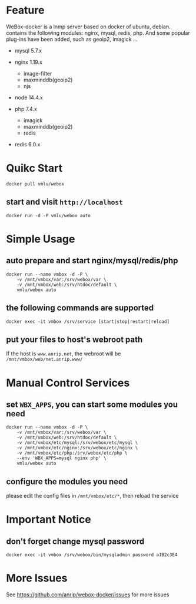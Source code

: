 # Feature

WeBox-docker is a lnmp server based on docker of ubuntu, debian. contains the following modules: nginx, mysql, redis, php. And some popular plug-ins have been added, such as geoip2, imagick ...

- mysql 5.7.x

- nginx 1.19.x

  - image-filter
  - maxminddb(geoip2)
  - njs

- node 14.4.x

- php 7.4.x

  - imagick
  - maxminddb(geoip2)
  - redis

- redis 6.0.x

# Quikc Start

```shell
docker pull vmlu/webox
```

## start and visit `http://localhost`

```shell
docker run -d -P vmlu/webox auto
```

# Simple Usage

## auto prepare and start nginx/mysql/redis/php

```shell
docker run --name vmbox -d -P \
    -v /mnt/vmbox/var:/srv/webox/var \
    -v /mnt/vmbox/web:/srv/htdoc/default \
    vmlu/webox auto
```

## the following commands are supported

```shell
docker exec -it vmbox /srv/service [start|stop|restart|reload]
```

## put your files to host's webroot path

If the host is `www.anrip.net`, the webroot will be `/mnt/vmbox/web/net.anrip.www/`

# Manual Control Services

## set `WBX_APPS`, you can start some modules you need

```shell
docker run --name vmbox -d -P \
    -v /mnt/vmbox/var:/srv/webox/var \
    -v /mnt/vmbox/web:/srv/htdoc/default \
    -v /mnt/vmbox/etc/mysql:/srv/webox/etc/mysql \
    -v /mnt/vmbox/etc/nginx:/srv/webox/etc/nginx \
    -v /mnt/vmbox/etc/php:/srv/webox/etc/php \
    --env 'WBX_APPS=mysql nginx php' \
    vmlu/webox auto
```

## configure the modules you need

please edit the config files in `/mnt/vmbox/etc/*`, then reload the service

# Important Notice

## don't forget change mysql password

```shell
docker exec -it vmbox /srv/webox/bin/mysqladmin password a1B2c3E4
```

# More Issues

See https://github.com/anrip/webox-docker/issues for more issues
